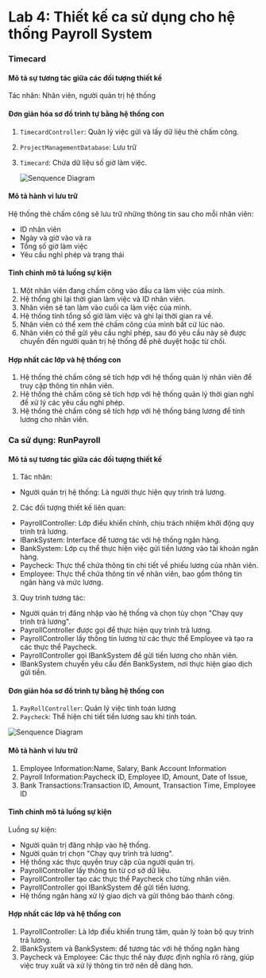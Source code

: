 # Lab 4: Thiết kế ca sử dụng cho hệ thống Payroll System
### Timecard
#### Mô tả sự tương tác giữa các đối tượng thiết kế
Tác nhân: Nhân viên, người quản trị hệ thống

#### Đơn giản hóa sơ đồ trình tự bằng hệ thống con
1. `TimecardController`: Quản lý việc gửi và lấy dữ liệu thẻ chấm công.
2. `ProjectManagementDatabase`: Lưu trữ
3. `Timecard`: Chứa dữ liệu số giờ làm việc.

   ![Senquence Diagram](https://www.planttext.com/api/plantuml/png/Z59BJWCn3Dtd5Bu05vW5gbH6ObKgsXx0IWoAb4cYs5EQitN1aRW2QGk4WKmXIp-_Jso_7LyNB9Xa79n2BI51FqGNya1UL2o0rJQY5zZQWJGciyaiD4oWDUOKd5kYqwD3iS6tcqwQ7uYgBd1p-qEyWuT8_gkefcYh_v4aMTeJz0VBOlrp9QEhsIymAoZlj-YEANLmPpawp0qbSaomefSgjqo4GkPVUj-9Py89RlrbW_kfZI9lr5ntxwK0zs5Ct9ZJt6Ows4LJebUFgsckR6BUuSoys9W_5EfXTB0AOf_oPnNMAMXYBaDUb36KAtq7003__mC0)
   
#### Mô tả hành vi lưu trữ
Hệ thống thẻ chấm công sẽ lưu trữ những thông tin sau cho mỗi nhân viên:
+ ID nhân viên
+ Ngày và giờ vào và ra
+ Tổng số giờ làm việc
+ Yêu cầu nghỉ phép và trạng thái
#### Tinh chỉnh mô tả luồng sự kiện
1. Một nhân viên đang chấm công vào đầu ca làm việc của mình.
2. Hệ thống ghi lại thời gian làm việc và ID nhân viên.
3. Nhân viên sẽ tan làm vào cuối ca làm việc của mình.
4. Hệ thống tính tổng số giờ làm việc và ghi lại thời gian ra về.
5. Nhân viên có thể xem thẻ chấm công của mình bất cứ lúc nào.
6. Nhân viên có thể gửi yêu cầu nghỉ phép, sau đó yêu cầu này sẽ được chuyển đến người quản trị hệ thống để phê duyệt hoặc từ chối.
#### Hợp nhất các lớp và hệ thống con
1. Hệ thống thẻ chấm công sẽ tích hợp với hệ thống quản lý nhân viên để truy cập thông tin nhân viên.
2. Hệ thống thẻ chấm công sẽ tích hợp với hệ thống quản lý thời gian nghỉ để xử lý các yêu cầu nghỉ phép.
3. Hệ thống thẻ chấm công sẽ tích hợp với hệ thống bảng lương để tính lương cho nhân viên.
### Ca sử dụng: RunPayroll
#### Mô tả sự tương tác giữa các đối tượng thiết kế
1. Tác nhân:
+ Người quản trị hệ thống: Là người thực hiện quy trình trả lương.
2. Các đối tượng thiết kế liên quan:
+ PayrollController: Lớp điều khiển chính, chịu trách nhiệm khởi động quy trình trả lương.
+ IBankSystem: Interface để tương tác với hệ thống ngân hàng.
+ BankSystem: Lớp cụ thể thực hiện việc gửi tiền lương vào tài khoản ngân hàng.
+ Paycheck: Thực thể chứa thông tin chi tiết về phiếu lương của nhân viên.
+ Employee: Thực thể chứa thông tin về nhân viên, bao gồm thông tin ngân hàng và mức lương.
3. Quy trình tương tác:
+ Người quản trị đăng nhập vào hệ thống và chọn tùy chọn "Chạy quy trình trả lương".
+ PayrollController được gọi để thực hiện quy trình trả lương.
+ PayrollController lấy thông tin lương từ các thực thể Employee và tạo ra các thực thể Paycheck.
+ PayrollController gọi IBankSystem để gửi tiền lương cho nhân viên.
+ IBankSystem chuyển yêu cầu đến BankSystem, nơi thực hiện giao dịch gửi tiền.
#### Đơn giản hóa sơ đồ trình tự bằng hệ thống con
1.  `PayRollController`: Quản lý việc tính toán lương
2.  `Paycheck`: Thể hiện chi tiết tiền lương sau khi tính toán.

![Senquence Diagram](https://www.planttext.com/api/plantuml/png/Z5BBQWCn3BphAqGkEONSUoXfanPo2qdx0S8h4X4_jfQsPR-jXtvIVw5UQ3RTJGC1Wn6QyMX6_lxyMgXHjYPuqAD4p4aPmCGyusH3RKxUuoOdnwguuxU6esDS2UqpXGd055yEebWEeKhSUvvvYOmkXS3H0EPJE2D2uqs6WEaSW9obZ0zLa2XgcKe5TPbAdDGK3N_dMAPetSt3xYF5uwvLum3bGR6smxi3k-EfVWgrJoqNOmCDdDrVFertkEiImP5vk4HUeM_Pil0xzxAu8gFR-Klohl5atFku8hu-Eo-qqv8Aj0jMuMzxLk03z7FA7vIh4xeCNLQh1YFEIA87QrdaKE1_BoF6pHcyrbKNG9_WbbtAbG8iE5Rbi_u0003__mC0)
#### Mô tả hành vi lưu trữ
1. Employee Information:Name, Salary, Bank Account Information
2. Payroll Information:Paycheck ID, Employee ID, Amount, Date of Issue,
3. Bank Transactions:Transaction ID, Amount, Transaction Time, Employee ID
#### Tinh chỉnh mô tả luồng sự kiện
Luồng sự kiện:
+ Người quản trị đăng nhập vào hệ thống.
+ Người quản trị chọn "Chạy quy trình trả lương".
+ Hệ thống xác thực quyền truy cập của người quản trị.
+ PayrollController lấy thông tin từ cơ sở dữ liệu.
+ PayrollController tạo các thực thể Paycheck cho từng nhân viên.
+ PayrollController gọi IBankSystem để gửi tiền lương.
+ Hệ thống ngân hàng xử lý giao dịch và gửi thông báo thành công.
#### Hợp nhất các lớp và hệ thống con
1. PayrollController: Là lớp điều khiển trung tâm, quản lý toàn bộ quy trình trả lương.
2. IBankSystem và BankSystem: để tương tác với hệ thống ngân hàng
3. Paycheck và Employee: Các thực thể này được định nghĩa rõ ràng, giúp việc truy xuất và xử lý thông tin trở nên dễ dàng hơn.
